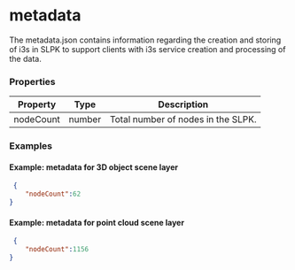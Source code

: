# metadata

The metadata.json contains information regarding the creation and storing of i3s in SLPK to support clients with i3s service creation and processing of the data.

### Properties

| Property | Type | Description |
| --- | --- | --- |
| nodeCount | number | Total number of nodes in the SLPK. |

### Examples 

#### Example: metadata for 3D object scene layer 

```json
 {
	"nodeCount":62
} 
```

#### Example: metadata for point cloud scene layer 

```json
 {
	"nodeCount":1156
} 
```


